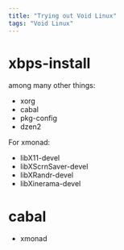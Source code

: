 ```yaml
---
title: "Trying out Void Linux"
tags: "Void Linux"
---
```


# xbps-install

among many other things:

* xorg
* cabal
* pkg-config
* dzen2

For xmonad:
* libX11-devel
* libXScrnSaver-devel
* libXRandr-devel
* libXinerama-devel

# cabal

* xmonad

